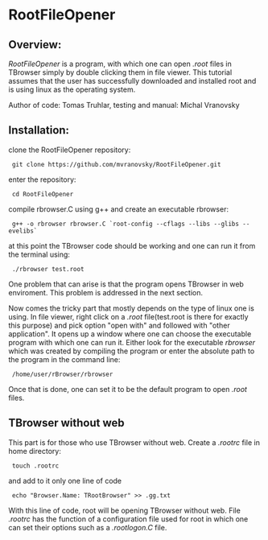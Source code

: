 # RootFileOpener

## Overview:

*RootFileOpener* is a program, with which one can open *.root* files in TBrowser simply by double clicking them in file viewer. This tutorial assumes that the user has successfully downloaded and installed root and is using linux as the operating system.

Author of code: Tomas Truhlar, testing and manual: Michal Vranovsky

## Installation:


clone the RootFileOpener repository:

<pre><code> git clone https://github.com/mvranovsky/RootFileOpener.git </pre></code>

enter the repository:

<pre><code> cd RootFileOpener </pre></code>

compile rbrowser.C using g++ and create an executable rbrowser:

<pre><code> g++ -o rbrowser rbrowser.C `root-config --cflags --libs --glibs --evelibs` </pre></code>

at this point the TBrowser code should be working and one can run it from the terminal using:

<pre><code> ./rbrowser test.root </pre></code>

One problem that can arise is that the program opens TBrowser in web enviroment. This problem is addressed in the next section.

Now comes the tricky part that mostly depends on the type of linux one is using. In file viewer, right click on a *.root* file(test.root is there for exactly this purpose) and pick option "open with" and followed with "other application". It opens up a window where one can choose the executable program with which one can run it. Either look for the executable *rbrowser* which was created by compiling the program or enter the absolute path to the program in the command line:

<pre><code> /home/user/rBrowser/rbrowser </pre></code>

Once that is done, one can set it to be the default program to open *.root* files.

## TBrowser without web

This part is for those who use TBrowser without web. Create a *.rootrc* file in home directory:

<pre><code> touch .rootrc </pre></code> 

and add to it only one line of code

<pre><code> echo "Browser.Name: TRootBrowser" >> .gg.txt </pre></code>

With this line of code, root will be opening TBrowser without web. File *.rootrc* has the function of a configuration file used for root in which one can set their options such as a *.rootlogon.C* file. 
